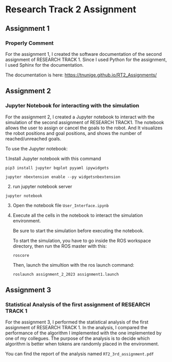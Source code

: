 # Research Track 2 Assignment
## Assignment 1
### Properly Comment 
For the assignment 1, I created the software documentation of the second assignment of RESEARCH TRACK 1.
Since I used Python for the assignment, I used Sphinx for the documentation.

The documentation is here: https://tnunige.github.io/RT2_Assignments/

## Assignment 2
### Jupyter Notebook for interacting with the simulation
For the assignment 2, I created a Jupyter notebook to interact with the simulation of the second assignment of RESEARCH TRACK1. The notebook allows the user to assign or cancel the goals to the robot. And It visualizes the robot positions and goal positions, and shows the number of reached/unreached goals.

To use the Jupyter notebook:

1.Install Jupyter notebook with this command
```
pip3 install jupyter bqplot pyyaml ipywidgets
```
```
jupyter nbextension enable --py widgetsnbextension
```
2. run jupyter notebook server
```
jupyter notebook
```
3. Open the notebook file `User_Interface.ipynb`
   
4. Execute all the cells in the notebook to interact the simulation environment.
 
   Be sure to start the simulation before executing the notebook.
   
   To start the simulation, you have to go inside the ROS workspace directory, then run the ROS master with this:
   ```
   roscore
   ```
   Then, launch the simultion with the ros launch command:
   ```
   roslaunch assignment_2_2023 assignment1.launch
   ```
## Assignment 3
### Statistical Analysis of the first assignment of RESEARCH TRACK 1
For the assignment 3, I performed the statistical analysis of the first assignment of RESEARCH TRACK 1.
In the analysis, I compared the performance of the algorithm I implemented with the one implemented by one of my collegues. The purpose of the analysis is to decide which algorithm is better when tokens are randomly placed in the environment.

You can find the report of the analysis named `RT2_3rd_assignment.pdf`
